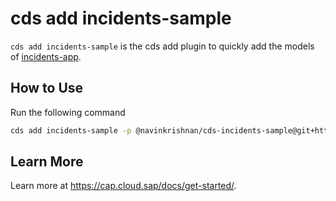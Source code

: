 # cds add incidents-sample

`cds add incidents-sample` is the cds add plugin to quickly add the models of [incidents-app](https://github.com/cap-js/incidents-app).

## How to Use

Run the following command

```sh
cds add incidents-sample -p @navinkrishnan/cds-incidents-sample@git+https://github.com/navinkrishnan/cds-incidents-sample
```

## Learn More

Learn more at https://cap.cloud.sap/docs/get-started/.
